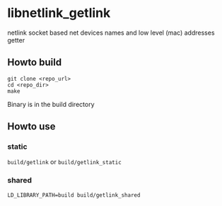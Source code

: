 # libnetlink_getlink
netlink socket based net devices names and low level (mac) addresses getter

## Howto build
```
git clone <repo_url>
cd <repo_dir>
make
```
Binary is in the build directory

## Howto use
### static
`build/getlink` or `build/getlink_static`
### shared
`LD_LIBRARY_PATH=build build/getlink_shared`
